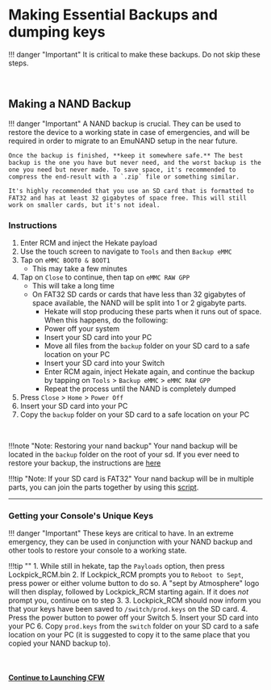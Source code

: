 # Making Essential Backups and dumping keys

!!! danger "Important"
    It is critical to make these backups. Do not skip these steps.

&nbsp;

## Making a NAND Backup

!!! danger "Important"
	A NAND backup is crucial. They can be used to restore the device to a working state in case of emergencies, and will be required in order to migrate to an EmuNAND setup in the near future.

	Once the backup is finished, **keep it somewhere safe.** The best backup is the one you have but never need, and the worst backup is the one you need but never made. To save space, it's recommended to compress the end-result with a `.zip` file or something similar.

	It's highly recommended that you use an SD card that is formatted to FAT32 and has at least 32 gigabytes of space free. This will still work on smaller cards, but it's not ideal.

### Instructions


1. Enter RCM and inject the Hekate payload
2. Use the touch screen to navigate to `Tools` and then `Backup eMMC`
3. Tap on `eMMC BOOT0 & BOOT1`
    - This may take a few minutes
4. Tap on `Close` to continue, then tap on `eMMC RAW GPP`
    - This will take a long time
    - On FAT32 SD cards or cards that have less than 32 gigabytes of space available, the NAND will be split into 1 or 2 gigabyte parts.
        - Hekate will stop producing these parts when it runs out of space. When this happens, do the following:
        - Power off your system
        - Insert your SD card into your PC
        - Move all files from the `backup` folder on your SD card to a safe location on your PC
        - Insert your SD card into your Switch
        - Enter RCM again, inject Hekate again, and continue the backup by tapping on `Tools` > `Backup eMMC` > `eMMC RAW GPP`
        - Repeat the process until the NAND is completely dumped
5. Press `Close` > `Home` > `Power Off`
6. Insert your SD card into your PC
7. Copy the `backup` folder on your SD card to a safe location on your PC

&nbsp;

!!!note "Note: Restoring your nand backup"
    Your nand backup will be located in the `backup` folder on the root of your sd. If you ever need to restore your backup, the instructions are [here](/././extras/nandrestore)


!!!tip "Note: If your SD card is FAT32"
        Your nand backup will be in multiple parts, you can join the parts together by using this <a href="https://github.com/CTCaer/hekate/releases/download/v5.0.0/joiner_scripts_for_windows_linux_macos.zip" target="_blank">script</a>.

-----


### Getting your Console's Unique Keys

!!! danger "Important"
    These keys are critical to have. In an extreme emergency, they can be used in conjunction with your NAND backup and other tools to restore your console to a working state.

!!!tip ""
    1. While still in hekate, tap the `Payloads` option, then press Lockpick_RCM.bin
    2. If Lockpick_RCM prompts you to `Reboot to Sept`, press power or either volume button to do so. A "sept by Atmosphere" logo will then display, followed by Lockpick_RCM starting again. If it does *not* prompt you, continue on to step 3.
    3. Lockpick_RCM should now inform you that your keys have been saved to `/switch/prod.keys` on the SD card.
    4. Press the power button to power off your Switch
    5. Insert your SD card into your PC
    6. Copy `prod.keys` from the `switch` folder on your SD card to a safe location on your PC (it is suggested to copy it to the same place that you copied your NAND backup to).
    
&nbsp;

#### [Continue to Launching CFW <i class="fa fa-arrow-circle-right fa-lg"></i>](launching_cfw.md)
